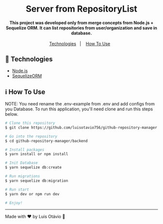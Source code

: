 <h1 align="center">
   Server from RepositoryList 
</h1>
<h4 align="center">
  This project was developed only from merge concepts from Node.js + Sequelize ORM. It can list repositories from user/organization and save in database.
</h4>
<p align="center">
  <a href="#rocket-technologies">Technologies</a>&nbsp;&nbsp;&nbsp;|&nbsp;&nbsp;&nbsp;
  <a href="#information_source-how-to-use">How To Use</a>&nbsp;&nbsp;&nbsp;
</p>

## :rocket: Technologies

-  [Node.js](https://nodejs.org)
-  [SequelizeORM](https://sequelize.org/)

## :information_source: How To Use

NOTE: You need rename the .env-example from .env and add configs from you Database.
To run this application, you'll need clone and run this steps below. 

```bash
# Clone this repository
$ git clone https://github.com/luisotavio756/github-repository-manager.git

# Go into the repository
$ cd github-repository-manager/backend

# Install packages
$ yarn install or npm install

# Init Database
$ yarn sequelize db:create

# Run migrations
$ yarn sequelize db:migration

# Run start
$ yarn dev or npm run dev

# Enjoy!
```
---

Made with ♥ by Luis Otávio :wave:

